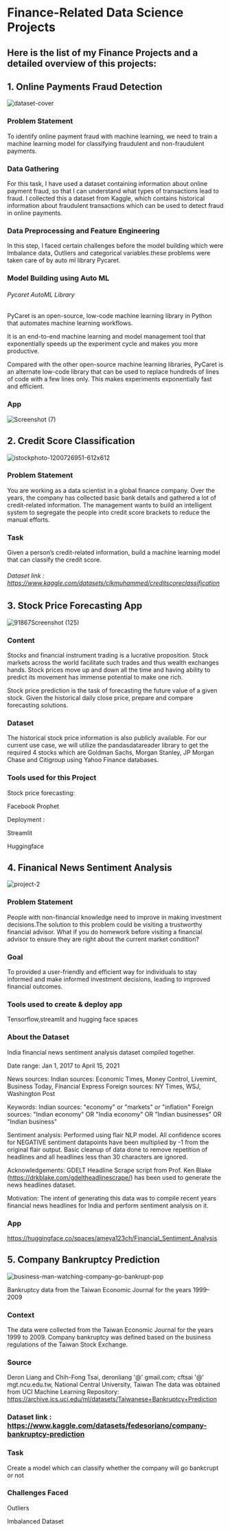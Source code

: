 

# Finance-Related Data Science Projects

## Here is the list of my Finance Projects and a detailed overview of this projects:






## 1. Online Payments Fraud Detection

![dataset-cover](https://user-images.githubusercontent.com/88341388/203754171-9b931d52-652c-4b60-a868-d97920a21181.jpg)

### Problem Statement

To identify online payment fraud with machine learning, we need to train a machine learning model for classifying fraudulent and non-fraudulent payments. 


### Data Gathering

For this task, I have used a dataset containing information about online payment fraud, so that I can understand what types of transactions lead to fraud. I collected this a dataset from Kaggle, which contains historical information about fraudulent transactions which can be used to detect fraud in online payments.

### Data Preprocessing and Feature Engineering
In this step, I faced certain challenges before the model building which were Imbalance data, Outliers and categorical variables.these problems were taken care of by auto ml library Pycaret.

### Model Building using Auto ML

###### Pycaret AutoML Library

PyCaret is an open-source, low-code machine learning library in Python that automates machine learning workflows.

It is an end-to-end machine learning and model management tool that exponentially speeds up the experiment cycle and makes you more productive.

Compared with the other open-source machine learning libraries, PyCaret is an alternate low-code library that can be used to replace hundreds of lines of code with a few lines only. This makes experiments exponentially fast and efficient.





### App

![Screenshot (7)](https://user-images.githubusercontent.com/88341388/210163372-5447d565-60f0-4f9f-aeb6-dd21354571fb.png)




## 2. Credit Score Classification

![istockphoto-1200726951-612x612](https://user-images.githubusercontent.com/88341388/203758077-9342a869-9631-49ae-91b6-136b0c4d9554.jpg)

### Problem Statement

You are working as a data scientist in a global finance company. Over the years, the company has collected basic bank details and gathered a lot of credit-related information. The management wants to build an intelligent system to segregate the people into credit score brackets to reduce the manual efforts.



### Task

Given a person’s credit-related information, build a machine learning model that can classify the credit score.



###### Dataset link : https://www.kaggle.com/datasets/clkmuhammed/creditscoreclassification







## 3. Stock Price Forecasting App

![91867Screenshot (125)](https://user-images.githubusercontent.com/88341388/203889985-dc079235-1694-4cf3-8176-f749c2e27604.png)

### Content

Stocks and financial instrument trading is a lucrative proposition. Stock markets across the world facilitate such trades and thus wealth exchanges hands. Stock prices move up and down all the time and having ability to predict its movement has immense potential to make one rich.

Stock price prediction is the task of forecasting the future value of a given stock. Given the historical daily close price, prepare and compare forecasting solutions.

### Dataset

The historical stock price information is also publicly available. For our current use case, we will utilize the pandasdatareader library to get the required 4 stocks which are Goldman Sachs, Morgan Stanley, JP Morgan Chase and Citigroup using Yahoo Finance databases.


### Tools used for this Project
Stock price forecasting:

Facebook Prophet

Deployment :

Streamlit

Huggingface






## 4. Finanical News Sentiment Analysis

![project-2](https://user-images.githubusercontent.com/88341388/211352023-4366ae1b-f4b5-41f2-9836-2fb30ed0aeed.jpeg)


### Problem Statement

People with non-financial knowledge need to improve in making investment decisions.The solution to this problem could be visiting a trustworthy financial advisor. What if you do homework before visiting a financial advisor to ensure they are right about the current market condition?

### Goal

To provided a user-friendly and efficient way for individuals to stay informed and make informed investment decisions, leading to improved financial outcomes.


### Tools used to create & deploy app

Tensorflow,streamlit and hugging face spaces


### About the Dataset

India financial news sentiment analysis dataset compiled together.

Date range: Jan 1, 2017 to April 15, 2021

News sources:
Indian sources: Economic Times, Money Control, Livemint, Business Today, Financial Express
Foreign sources: NY Times, WSJ, Washington Post

Keywords:
Indian sources: "economy" or "markets" or "inflation"
Foreign sources: "Indian economy" OR "India economy" OR "Indian businesses" OR "Indian business"

Sentiment analysis: Performed using flair NLP model. All confidence scores for NEGATIVE sentiment datapoints have been multiplied by -1 from the original flair output. Basic cleanup of data done to remove repetition of headlines and all headlines less than 30 characters are ignored.

Acknowledgements: GDELT Headline Scrape script from Prof. Ken Blake (https://drkblake.com/gdeltheadlinescrape/) has been used to generate the news headlines dataset.

Motivation: The intent of generating this data was to compile recent years financial news headlines for India and perform sentiment analysis on it.


### App 

https://huggingface.co/spaces/ameya123ch/Financial_Sentiment_Analysis







## 5. Company Bankruptcy Prediction

![business-man-watching-company-go-bankrupt-pop](https://user-images.githubusercontent.com/88341388/203910486-bbc908c2-1d3b-4d79-b760-dcac7341b9fc.jpg)

Bankruptcy data from the Taiwan Economic Journal for the years 1999–2009

### Context

The data were collected from the Taiwan Economic Journal for the years 1999 to 2009. Company bankruptcy was defined based on the business regulations of the Taiwan Stock Exchange.

### Source

Deron Liang and Chih-Fong Tsai, deronliang '@' gmail.com; cftsai '@' mgt.ncu.edu.tw, National Central University, Taiwan The data was obtained from UCI Machine Learning Repository: https://archive.ics.uci.edu/ml/datasets/Taiwanese+Bankruptcy+Prediction


### Dataset link : https://www.kaggle.com/datasets/fedesoriano/company-bankruptcy-prediction


### Task
Create a model which can classify whether the company will go bankcrupt or not

### Challenges Faced

Outliers

Imbalanced Dataset










